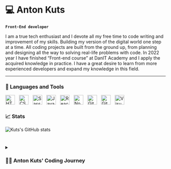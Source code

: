 # 💻 Anton Kuts

**`Front-End developer`**

I am a true tech enthusiast and I devote all my free time to code writing and improvement of my skills. Building my version of the digital world one step at a time. All coding projects are built from the ground up, from planning and designing all the way to solving real-life problems with code. 
In 2022 year I have finished “Front-end course” at DanIT Academy and I apply the acquired knowledge in practice. I have a great desire to learn from more experienced developers and expand my knowledge in this field.
____
### 🧰 Languages and Tools
<img align="left" alt="HTML5" width="30px" style="padding-right:10px; " src="https://cdn.jsdelivr.net/gh/devicons/devicon/icons/html5/html5-original.svg"/>
<img align="left" alt="CSS3" width="30px" style="padding-right:10px;" src="https://cdn.jsdelivr.net/gh/devicons/devicon/icons/css3/css3-original.svg"/>
<img align="left" alt="Sass" width="30px" style="padding-right:10px;" src="https://cdn.jsdelivr.net/gh/devicons/devicon/icons/sass/sass-original.svg"/>
<img align="left" alt="JavaScript" width="30px" style="padding-right:10px;" src="https://cdn.jsdelivr.net/gh/devicons/devicon/icons/javascript/javascript-original.svg"/>
<img align="left" alt="React" width="30px" style="padding-right:10px;" src="https://cdn.jsdelivr.net/gh/devicons/devicon/icons/react/react-original.svg"/>
<img align="left" alt="Node.js" width="30px" style="padding-right:10px;" src="https://cdn.jsdelivr.net/gh/devicons/devicon/icons/nodejs/nodejs-original.svg"/>
<img align="left" alt="Git" width="30px" style="padding-right:10px;" src="https://cdn.jsdelivr.net/gh/devicons/devicon/icons/git/git-original.svg"/>
<img align="left" alt="GitHub" width="30px" style="padding-right:10px;" src="https://user-images.githubusercontent.com/3369400/139447912-e0f43f33-6d9f-45f8-be46-2df5bbc91289.png"/>
<img align="left" alt="Visual Studio Code" width="30px" style="padding-right:10px;" src="https://cdn.jsdelivr.net/gh/devicons/devicon/icons/vscode/vscode-original.svg"  />
<br />

#

### 📈 Stats

![Kuts's GitHub stats](https://github-readme-stats.vercel.app/api?username=tkuts&show_icons=true&theme=prussian)
#

<details>
    <summary><h3>🧑‍💻 Anton Kuts' Coding Journey</h3></summary>
    
</details>

